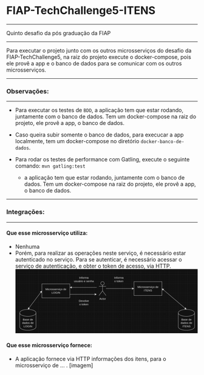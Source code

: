 # FIAP-TechChallenge5-ITENS

---

Quinto desafio da pós graduação da FIAP

---

Para executar o projeto junto com os outros microsserviços do desafio da FIAP-TechChallenge5,  na raiz do
projeto execute o docker-compose, pois ele provê a app e o banco de dados para se comunicar com os outros
microsserviços.

---

### Observações:

---

- Para executar os testes de `BDD`, a aplicação tem que estar rodando, juntamente com o banco de dados. Tem um docker-compose na raiz do projeto, ele provê a app, o banco de dados.


- Caso queira subir somente o banco de dados, para execucar a app localmente, tem um docker-compose no diretório `docker-banco-de-dados`.


- Para rodar os testes de performance com Gatling, execute o seguinte comando: `mvn gatling:test`
  - a aplicação tem que estar rodando, juntamente com o banco de dados. Tem um docker-compose na raiz do projeto, ele provê a app, o banco de dados.

---

### Integrações:

---

#### Que esse microsserviço utiliza:

- Nenhuma
- Porém, para realizar as operações neste serviço, é necessário estar autenticado no serviço. Para se autenticar, é 
necessário acessar o serviço de autenticação, e obter o token de acesso, via HTTP.
![img.png](integracao_utiliza.png)

#### Que esse microsserviço fornece:

- A aplicação fornece via HTTP informações dos itens, para o microsserviço de ... .
[imagem]
